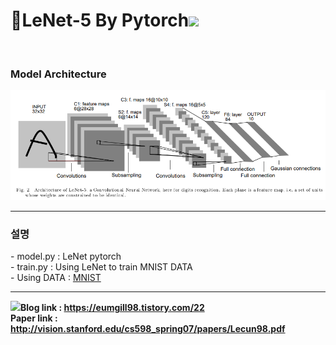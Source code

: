 <h1>🎈LeNet-5 By Pytorch<img src="https://img.shields.io/badge/PyTorch-EE4C2C?style=flat-square&logo=PyTorch&logoColor=white"/></h1>
<br>
<h3>Model Architecture</h3>
<img src="./data/img/Lenet.png">
<hr>
<h3>설명</h3>
- model.py : LeNet pytorch  <br>
- train.py : Using LeNet to train MNIST DATA <br>
- Using DATA : <a href="https://en.wikipedia.org/wiki/MNIST_database">MNIST</a>
<br>
<hr>
<b><img src="https://img.shields.io/badge/Tistory-000000?style=flat-square&logo=Tistory&logoColor=white">Blog link : <a href = "https://eumgill98.tistory.com/22">https://eumgill98.tistory.com/22</a>
<br>
<b>Paper link : <a href="http://vision.stanford.edu/cs598_spring07/papers/Lecun98.pdf">http://vision.stanford.edu/cs598_spring07/papers/Lecun98.pdf</a>

